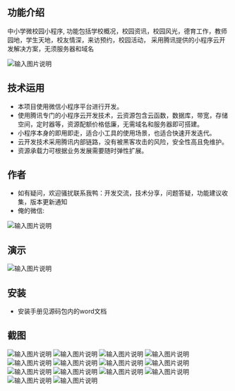 ## 功能介绍 
    
中小学微校园小程序, 功能包括学校概况，校园资讯，校园风光，德育工作，教师园地，学生天地，校友情深，来访预约，校园活动，
采用腾讯提供的小程序云开发解决方案，无须服务器和域名

![输入图片说明](demo/A02%E5%A4%A7%E5%AD%A6.png)


## 技术运用
- 本项目使用微信小程序平台进行开发。
- 使用腾讯专门的小程序云开发技术，云资源包含云函数，数据库，带宽，存储空间，定时器等，资源配额价格低廉，无需域名和服务器即可搭建。
- 小程序本身的即用即走，适合小工具的使用场景，也适合快速开发迭代。
- 云开发技术采用腾讯内部链路，没有被黑客攻击的风险，安全性高且免维护。
- 资源承载力可根据业务发展需要随时弹性扩展。  

## 作者
- 如有疑问，欢迎骚扰联系我鸭：开发交流，技术分享，问题答疑，功能建议收集，版本更新通知
- 俺的微信:

![输入图片说明](demo/author.jpg)

## 演示

![输入图片说明](demo/A02%E5%A4%A7%E5%AD%A6.png)

## 安装
- 安装手册见源码包内的word文档


## 截图

 ![输入图片说明](demo/26ac7ed6c8342f020a55de4a671bdd9.png)
![输入图片说明](demo/6825ccea911c2367da345b9ee2d8ef5.png)
![输入图片说明](demo/7897c9f7e00a39db87431e7b37f4390.png)
![输入图片说明](demo/ffc7f3cb37e0c06eb86e6aac7976e51.png)
![输入图片说明](demo/a3960c673eed8279fc9dcd534c09943.png)
![输入图片说明](demo/c8ccd968945784f4a27756f8e580938.png)
![输入图片说明](demo/18bd72d1aaf9827968002fa4986832c.png)
![输入图片说明](demo/8d2d9380ebd33d21371c7aff500dcb9.png)
![输入图片说明](demo/d4d75651e94085dfec849a95427bc28.png)
![输入图片说明](demo/739bdbd3b6e6ec9969eb4d1aa6c8e4c.png)
![输入图片说明](demo/86b61f441758475e7e2689126ba7096.png)
![输入图片说明](demo/32f7ce9bd934a24da4de7737e828853.png)
![输入图片说明](demo/b1d45ebe365942cefd3aa7c7eb77d55.png)
![输入图片说明](demo/3f61d9352ec50846da6bf1ff3869ed5.png)

